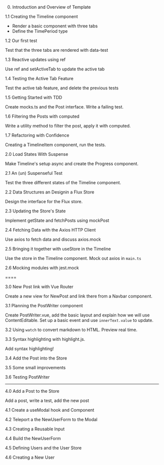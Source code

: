 0. Introduction and Overview of Template

1.1 Creating the Timeline component

- Render a basic component with three tabs
- Define the TimePeriod type

1.2 Our first test

Test that the three tabs are rendered with data-test

1.3 Reactive updates using ref

Use ref and setActiveTab to update the active tab

1.4 Testing the Active Tab Feature

Test the active tab feature, and delete the previous tests

1.5 Getting Started with TDD

Create mocks.ts and the Post interface. Write a failing test.

1.6 Filtering the Posts with computed

Write a utility method to filter the post, apply it with computed.

1.7 Refactoring with Confidence

Creating a TimelineItem component, run the tests.

2.0 Load States With Suspense

Make Timeline's setup async and create the Progress component.

2.1 An (un) Suspenseful Test

Test the three different states of the Timeline component.

2.2 Data Structures an Designin a Flux Store

Design the interface for the Flux store.

2.3 Updating the Store's State

Implement getState and fetchPosts using mockPost

2.4 Fetching Data with the Axios HTTP Client

Use axios to fetch data and discuss axios.mock

2.5 Bringing it together with useStore in the Timeline

Use the store in the Timeline component. Mock out axios in `main.ts`

2.6 Mocking modules with jest.mock

====

3.0 New Post link with Vue Router

Create a new view for NewPost and link there from a Navbar component.

3.1 Planning the PostWriter component

Create PostWriter.vue, add the basic layout and explain how we will use ContentEditable. Set up a basic event and use `innerText.value` to update.

3.2 Using `watch` to convert markdown to HTML. Preview real time.

3.3 Syntax highlighting with highlight.js.

Add syntax highlighting!

3.4 Add the Post into the Store

3.5 Some small improvements

3.6 Testing PostWriter

-------

4.0 Add a Post to the Store

Add a post, write a test, add the new post

4.1 Create a useModal hook and Component

4.2 Teleport a the NewUserForm to the Modal

4.3 Creating a Reusable Input

4.4 Build the NewUserForm

4.5 Defining Users and the User Store

4.6 Creating a New User
